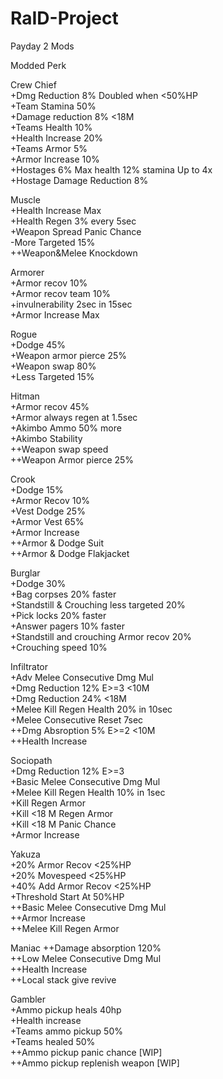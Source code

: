# RaID-Project
Payday 2 Mods

Modded Perk

Crew Chief  
+Dmg Reduction 8% Doubled when <50%HP  
+Team Stamina 50%  
+Damage reduction 8% <18M  
+Teams Health 10%  
+Health Increase 20%  
+Teams Armor 5%  
+Armor Increase 10%  
+Hostages 6% Max health 12% stamina Up to 4x  
+Hostage Damage Reduction 8%  

Muscle  
+Health Increase Max  
+Health Regen 3% every 5sec  
+Weapon Spread Panic Chance  
-More Targeted 15%  
++Weapon&Melee Knockdown  

Armorer  
+Armor recov 10%  
+Armor recov team 10%  
+invulnerability 2sec in 15sec  
+Armor Increase Max  

Rogue  
+Dodge 45%  
+Weapon armor pierce 25%  
+Weapon swap 80%  
+Less Targeted 15%  

Hitman  
+Armor recov 45%  
+Armor always regen at 1.5sec  
+Akimbo Ammo 50% more  
+Akimbo Stability  
++Weapon swap speed  
++Weapon Armor pierce 25%  

Crook  
+Dodge 15%  
+Armor Recov 10%  
+Vest Dodge 25%  
+Armor Vest 65%  
+Armor Increase  
++Armor & Dodge Suit  
++Armor & Dodge Flakjacket  

Burglar  
+Dodge 30%  
+Bag corpses 20% faster  
+Standstill & Crouching less targeted 20%  
+Pick locks 20% faster  
+Answer pagers 10% faster  
+Standstill and crouching Armor recov 20%  
+Crouching speed 10%  

Infiltrator  
+Adv Melee Consecutive Dmg Mul  
+Dmg Reduction 12% E>=3 <10M  
+Dmg Reduction 24% <18M  
+Melee Kill Regen Health 20% in 10sec  
+Melee Consecutive Reset 7sec  
++Dmg Absroption 5% E>=2 <10M  
++Health Increase  

Sociopath  
+Dmg Reduction 12% E>=3  
+Basic Melee Consecutive Dmg Mul  
+Melee Kill Regen Health 10% in 1sec  
+Kill Regen Armor  
+Kill <18 M Regen Armor  
+Kill <18 M Panic Chance  
+Armor Increase  

Yakuza  
+20% Armor Recov <25%HP  
+20% Movespeed <25%HP  
+40% Add Armor Recov <25%HP  
+Threshold Start At 50%HP  
++Basic Melee Consecutive Dmg Mul  
++Armor Increase  
++Melee Kill Regen Armor  

Maniac
++Damage absorption 120%  
++Low Melee Consecutive Dmg Mul  
++Health Increase  
++Local stack give revive  

Gambler  
+Ammo pickup heals 40hp  
+Health increase  
+Teams ammo pickup 50%  
+Teams healed 50%  
++Ammo pickup panic chance [WIP]  
++Ammo pickup replenish weapon [WIP]  
